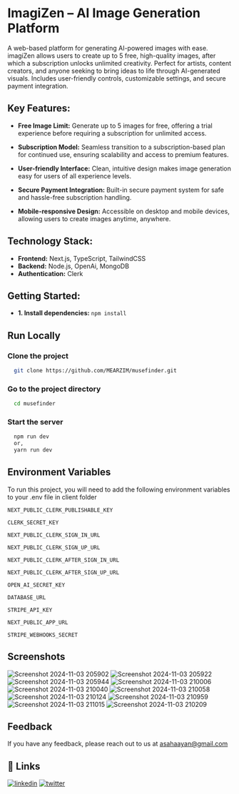 
# ImagiZen – AI Image Generation Platform

A web-based platform for generating AI-powered images with ease. imagiZen allows users to create up to 5 free, high-quality images, after which a subscription unlocks unlimited creativity. Perfect for artists, content creators, and anyone seeking to bring ideas to life through AI-generated visuals. Includes user-friendly controls, customizable settings, and secure payment integration.


## Key Features:


- **Free Image Limit:** Generate up to 5 images for free, offering a trial experience before requiring a subscription for unlimited access.

- **Subscription Model:** Seamless transition to a subscription-based plan for continued use, ensuring scalability and access to premium features.

- **User-friendly Interface:** Clean, intuitive design makes image generation easy for users of all experience levels.

- **Secure Payment Integration:** Built-in secure payment system for safe and hassle-free subscription handling.

- **Mobile-responsive Design:** Accessible on desktop and mobile devices, allowing users to create images anytime, anywhere.

## Technology Stack:

- **Frontend:** Next.js, TypeScript, TailwindCSS
- **Backend:** Node.js, OpenAi, MongoDB
- **Authentication:** Clerk 



## Getting Started:

- **1. Install dependencies:** `npm install`
    
## Run Locally

### Clone the project

```bash
  git clone https://github.com/MEARZIM/musefinder.git
```

### Go to the project directory

```bash
  cd musefinder
```

### Start the server

```bash
  npm run dev
  or,
  yarn run dev
```


## Environment Variables

To run this project, you will need to add the following environment variables to your .env file in client folder

`NEXT_PUBLIC_CLERK_PUBLISHABLE_KEY`

`CLERK_SECRET_KEY`

`NEXT_PUBLIC_CLERK_SIGN_IN_URL`

`NEXT_PUBLIC_CLERK_SIGN_UP_URL`

`NEXT_PUBLIC_CLERK_AFTER_SIGN_IN_URL`

`NEXT_PUBLIC_CLERK_AFTER_SIGN_UP_URL`

`OPEN_AI_SECRET_KEY`

`DATABASE_URL`

`STRIPE_API_KEY`

`NEXT_PUBLIC_APP_URL`

`STRIPE_WEBHOOKS_SECRET`

## Screenshots
![Screenshot 2024-11-03 205902](https://github.com/user-attachments/assets/b5e27972-8502-43cb-bf08-02781aadd2c2)
![Screenshot 2024-11-03 205922](https://github.com/user-attachments/assets/97fc2829-9bdb-41ad-a1cc-ce5f68262b7e)
![Screenshot 2024-11-03 205944](https://github.com/user-attachments/assets/fb28d785-ec80-4237-a957-63ea864b1bba)
![Screenshot 2024-11-03 210006](https://github.com/user-attachments/assets/13d0caae-8b0d-4553-aa8a-dfca728da5eb)
![Screenshot 2024-11-03 210040](https://github.com/user-attachments/assets/6c0d7668-79c1-4311-a89d-22816ebecb80)
![Screenshot 2024-11-03 210058](https://github.com/user-attachments/assets/884f95c8-7a94-45fe-8884-3020e78c8320)
![Screenshot 2024-11-03 210124](https://github.com/user-attachments/assets/50d06e94-0639-4287-bae1-29fd95355adb)
![Screenshot 2024-11-03 210959](https://github.com/user-attachments/assets/a6e7302b-fe90-476b-a2ff-a470e8af1b46)
![Screenshot 2024-11-03 211015](https://github.com/user-attachments/assets/62320b34-9af4-4eed-865e-fbf483205f19)
![Screenshot 2024-11-03 210209](https://github.com/user-attachments/assets/9f16271b-26f1-4606-8ab7-5ef2de451952)



## Feedback

If you have any feedback, please reach out to us at asahaayan@gmail.com


## 🔗 Links
[![linkedin](https://img.shields.io/badge/linkedin-0A66C2?style=for-the-badge&logo=linkedin&logoColor=white)](https://www.linkedin.com/)
[![twitter](https://img.shields.io/badge/twitter-1DA1F2?style=for-the-badge&logo=twitter&logoColor=white)](https://twitter.com/)

